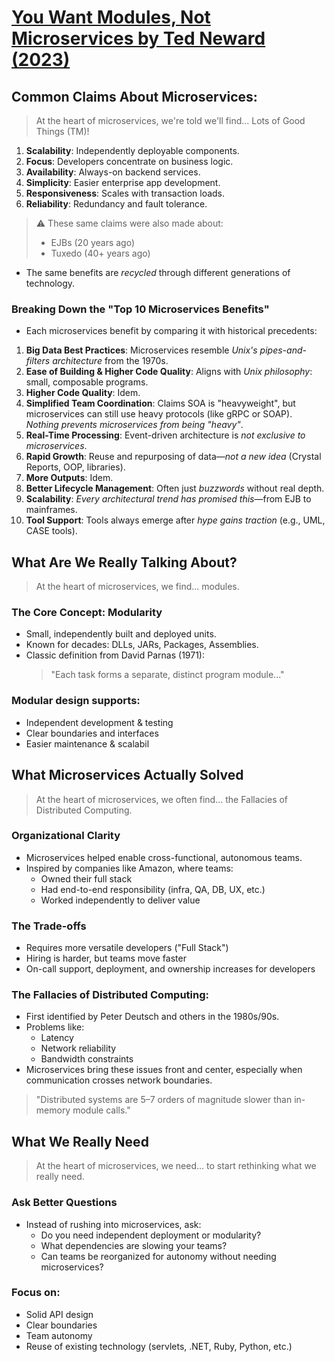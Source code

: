 # [You Want Modules, Not Microservices by Ted Neward (2023)](https://blogs.newardassociates.com/blog/2023/you-want-modules-not-microservices.html)

## Common Claims About Microservices:

> At the heart of microservices, we're told we'll find... Lots of Good Things (TM)!

1. **Scalability**: Independently deployable components.
2. **Focus**: Developers concentrate on business logic.
3. **Availability**: Always-on backend services.
4. **Simplicity**: Easier enterprise app development.
5. **Responsiveness**: Scales with transaction loads.
6. **Reliability**: Redundancy and fault tolerance.

> ⚠️ These same claims were also made about:
>
> - EJBs (20 years ago)
> - Tuxedo (40+ years ago)

- The same benefits are _recycled_ through different generations of technology.

### Breaking Down the "Top 10 Microservices Benefits"

- Each microservices benefit by comparing it with historical precedents:

1. **Big Data Best Practices**: Microservices resemble _Unix's pipes-and-filters architecture_ from the 1970s.
2. **Ease of Building & Higher Code Quality**: Aligns with _Unix philosophy_: small, composable programs.
3. **Higher Code Quality**: Idem.
4. **Simplified Team Coordination**: Claims SOA is "heavyweight", but microservices can still use heavy protocols (like gRPC or SOAP). _Nothing prevents microservices from being "heavy"_.
5. **Real-Time Processing**: Event-driven architecture is _not exclusive to microservices_.
6. **Rapid Growth**: Reuse and repurposing of data—_not a new idea_ (Crystal Reports, OOP, libraries).
7. **More Outputs**: Idem.
8. **Better Lifecycle Management**: Often just _buzzwords_ without real depth.
9. **Scalability**: _Every architectural trend has promised this_—from EJB to mainframes.
10. **Tool Support**: Tools always emerge after _hype gains traction_ (e.g., UML, CASE tools).

## What Are We Really Talking About?

> At the heart of microservices, we find... modules.

### The Core Concept: Modularity

- Small, independently built and deployed units.
- Known for decades: DLLs, JARs, Packages, Assemblies.
- Classic definition from David Parnas (1971):
  > "Each task forms a separate, distinct program module..."

### Modular design supports:

- Independent development & testing
- Clear boundaries and interfaces
- Easier maintenance & scalabil

## What Microservices Actually Solved

> At the heart of microservices, we often find... the Fallacies of Distributed Computing.

### Organizational Clarity

- Microservices helped enable cross-functional, autonomous teams.
- Inspired by companies like Amazon, where teams:
  - Owned their full stack
  - Had end-to-end responsibility (infra, QA, DB, UX, etc.)
  - Worked independently to deliver value

### The Trade-offs

- Requires more versatile developers ("Full Stack")
- Hiring is harder, but teams move faster
- On-call support, deployment, and ownership increases for developers

### The Fallacies of Distributed Computing:

- First identified by Peter Deutsch and others in the 1980s/90s.
- Problems like:
  - Latency
  - Network reliability
  - Bandwidth constraints
- Microservices bring these issues front and center, especially when communication crosses network boundaries.

> "Distributed systems are 5–7 orders of magnitude slower than in-memory module calls."

## What We Really Need

> At the heart of microservices, we need... to start rethinking what we really need.

### Ask Better Questions

- Instead of rushing into microservices, ask:
  - Do you need independent deployment or modularity?
  - What dependencies are slowing your teams?
  - Can teams be reorganized for autonomy without needing microservices?

### Focus on:

- Solid API design
- Clear boundaries
- Team autonomy
- Reuse of existing technology (servlets, .NET, Ruby, Python, etc.)
